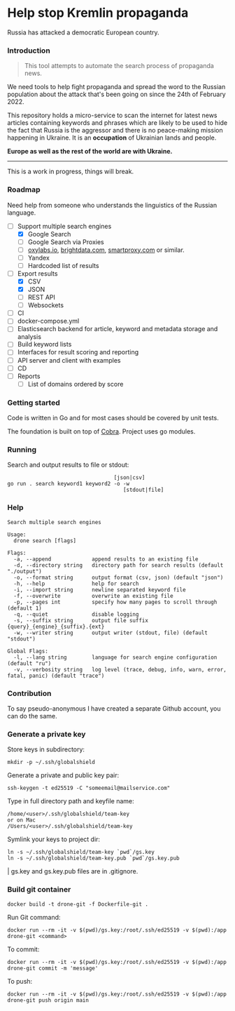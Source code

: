 # Help stop Kremlin propaganda

Russia has attacked a democratic European country.

### Introduction

> This tool attempts to automate the search process of propaganda news.

We need tools to help fight propaganda and spread the word to the Russian population about the attack that's
been going on since the 24th of February 2022.

This repository holds a micro-service to scan the internet for latest news articles containing keywords and phrases
which are likely to be used to hide the fact that Russia is the aggressor and there is no peace-making mission happening
in Ukraine. It is an **occupation** of Ukrainian lands and people.

**Europe as well as the rest of the world are with Ukraine.**

---

This is a work in progress, things will break.

### Roadmap

Need help from someone who understands the linguistics of the Russian language.

- [ ] Support multiple search engines
    - [x] Google Search
    - [ ] Google Search via Proxies
    - [ ] [oxylabs.io](https://oxylabs.io/), [brightdata.com](https://brightdata.com), [smartproxy.com](https://smartproxy.com/) or similar.
    - [ ] Yandex
    - [ ] Hardcoded list of results
- [ ] Export results
    - [x] CSV
    - [x] JSON
    - [ ] REST API
    - [ ] Websockets
- [ ] CI
- [ ] docker-compose.yml
- [ ] Elasticsearch backend for article, keyword and metadata storage and analysis
- [ ] Build keyword lists
- [ ] Interfaces for result scoring and reporting
- [ ] API server and client with examples
- [ ] CD
- [ ] Reports
    - [ ] List of domains ordered by score
    
### Getting started

Code is written in Go and for most cases should be covered by unit tests.

The foundation is built on top of [Cobra](https://github.com/spf13/cobra). Project uses go modules.

### Running

Search and output results to file or stdout:
```shell
                                  [json|csv]      
go run . search keyword1 keyword2 -o -w 
                                     [stdout|file]
```

### Help

```shell
Search multiple search engines

Usage:
  drone search [flags]

Flags:
  -a, --append             append results to an existing file
  -d, --directory string   directory path for search results (default "./output")
  -o, --format string      output format (csv, json) (default "json")
  -h, --help               help for search
  -i, --import string      newline separated keyword file
  -f, --overwrite          overwrite an existing file
  -p, --pages int          specify how many pages to scroll through (default 1)
  -q, --quiet              disable logging
  -s, --suffix string      output file suffix {query}_{engine}_{suffix}.{ext}
  -w, --writer string      output writer (stdout, file) (default "stdout")

Global Flags:
  -l, --lang string        language for search engine configuration (default "ru")
  -v, --verbosity string   log level (trace, debug, info, warn, error, fatal, panic) (default "trace")
```

### Contribution

To say pseudo-anonymous I have created a separate Github account, you can do the same.

### Generate a private key

Store keys in subdirectory:
```shell
mkdir -p ~/.ssh/globalshield
```

Generate a private and public key pair:
```shell
ssh-keygen -t ed25519 -C "someemail@mailservice.com"
```

Type in full directory path and keyfile name:
```shell
/home/<user>/.ssh/globalshield/team-key
or on Mac
/Users/<user>/.ssh/globalshield/team-key
```

Symlink your keys to project dir:
```shell
ln -s ~/.ssh/globalshield/team-key `pwd`/gs.key
ln -s ~/.ssh/globalshield/team-key.pub `pwd`/gs.key.pub
```

| gs.key and gs.key.pub files are in .gitignore.

### Build git container

```shell
docker build -t drone-git -f Dockerfile-git .
```

Run Git command:
```shell
docker run --rm -it -v $(pwd)/gs.key:/root/.ssh/ed25519 -v $(pwd):/app drone-git <command>
```

To commit:
```shell
docker run --rm -it -v $(pwd)/gs.key:/root/.ssh/ed25519 -v $(pwd):/app drone-git commit -m 'message'
```

To push:
```shell
docker run --rm -it -v $(pwd)/gs.key:/root/.ssh/ed25519 -v $(pwd):/app drone-git push origin main
```

[comment]: <> (remote add origin git@github.com:globalshield/drone.git)